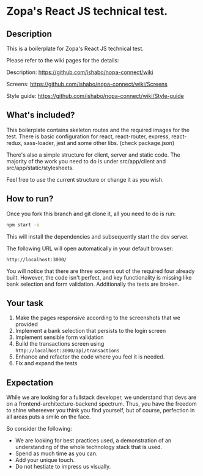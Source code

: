 # Zopa's React JS technical test.

## Description
This is a boilerplate for Zopa's React JS technical test.

Please refer to the wiki pages for the details:

Description: https://github.com/ishabo/nopa-connect/wiki

Screens: https://github.com/ishabo/nopa-connect/wiki/Screens

Style guide: https://github.com/ishabo/nopa-connect/wiki/Style-guide

## What's included?
This boilerplate contains skeleton routes and the required images for the test.
There is basic configuration for react, react-router, express, react-redux, sass-loader, jest and some other libs. (check package.json)

There's also a simple structure for client, server and static code. The majority of the work you need to do is under src/app/client and src/app/static/stylesheets.

Feel free to use the current structure or change it as you wish. 

## How to run?

Once you fork this branch and git clone it, all you need to do is run:

```sh
npm start -s
```

This will install the dependencies and subsequently start the dev server.

The following URL will open automatically in your default browser:
```
http://localhost:3000/ 
```

You will notice that there are three screens out of the required four already built. However, the code isn't perfect, and key functionality is missing like bank selection and form validation. Additionally the tests are broken.

## Your task

1. Make the pages responsive according to the screenshots that we provided
2. Implement a bank selection that persists to the login screen
3. Implement sensible form validation
4. Build the transactions screen using `http://localhost:3000/api/transactions`
5. Enhance and refactor the code where you feel it is needed.
6. Fix and expand the tests

## Expectation

While we are looking for a fullstack developer, we understand that devs are on a frontend-architecture-backend spectrum. Thus, you have the freedom to shine whereever you think you find yourself, but of course, perfection in all areas puts a smile on the face.

So consider the following:
- We are looking for best practices used, a demonstration of an understanding of the whole technology stack that is used.
- Spend as much time as you can.
- Add your unique touch.
- Do not hestiate to impress us visually.

